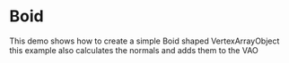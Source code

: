 # Boid
This demo shows how to create a simple Boid shaped VertexArrayObject this example also calculates the normals and adds them to the VAO
